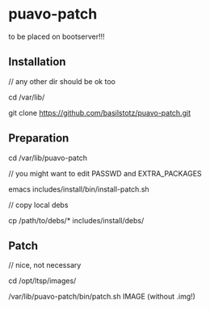 puavo-patch
===========

to be placed on bootserver!!!


## Installation

 // any other dir should be ok too 

 cd /var/lib/

 git clone https://github.com/basilstotz/puavo-patch.git


## Preparation

 cd /var/lib/puavo-patch 

 // you might want to edit PASSWD and EXTRA_PACKAGES

 emacs includes/install/bin/install-patch.sh

 // copy local debs

 cp /path/to/debs/* includes/install/debs/

## Patch


  // nice, not necessary

  cd /opt/ltsp/images/

  /var/lib/puavo-patch/bin/patch.sh IMAGE  (without .img!)


